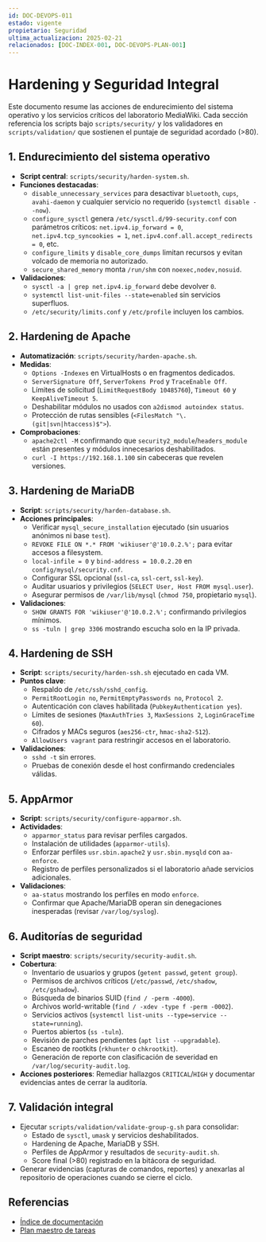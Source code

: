 ```yaml
---
id: DOC-DEVOPS-011
estado: vigente
propietario: Seguridad
ultima_actualizacion: 2025-02-21
relacionados: [DOC-INDEX-001, DOC-DEVOPS-PLAN-001]
---
```

# Hardening y Seguridad Integral

Este documento resume las acciones de endurecimiento del sistema operativo y los
servicios críticos del laboratorio MediaWiki. Cada sección referencia los
scripts bajo `scripts/security/` y los validadores en `scripts/validation/` que
sostienen el puntaje de seguridad acordado (>80).

## 1. Endurecimiento del sistema operativo

- **Script central**: `scripts/security/harden-system.sh`.
- **Funciones destacadas**:
  - `disable_unnecessary_services` para desactivar `bluetooth`, `cups`,
    `avahi-daemon` y cualquier servicio no requerido (`systemctl disable --now`).
  - `configure_sysctl` genera `/etc/sysctl.d/99-security.conf` con parámetros
    críticos: `net.ipv4.ip_forward = 0`, `net.ipv4.tcp_syncookies = 1`,
    `net.ipv4.conf.all.accept_redirects = 0`, etc.
  - `configure_limits` y `disable_core_dumps` limitan recursos y evitan volcado
    de memoria no autorizado.
  - `secure_shared_memory` monta `/run/shm` con `noexec,nodev,nosuid`.
- **Validaciones**:
  - `sysctl -a | grep net.ipv4.ip_forward` debe devolver `0`.
  - `systemctl list-unit-files --state=enabled` sin servicios superfluos.
  - `/etc/security/limits.conf` y `/etc/profile` incluyen los cambios.

## 2. Hardening de Apache

- **Automatización**: `scripts/security/harden-apache.sh`.
- **Medidas**:
  - `Options -Indexes` en VirtualHosts o en fragmentos dedicados.
  - `ServerSignature Off`, `ServerTokens Prod` y `TraceEnable Off`.
  - Límites de solicitud (`LimitRequestBody 10485760`), `Timeout 60` y
    `KeepAliveTimeout 5`.
  - Deshabilitar módulos no usados con `a2dismod autoindex status`.
  - Protección de rutas sensibles (`<FilesMatch "\.(git|svn|htaccess)$">`).
- **Comprobaciones**:
  - `apache2ctl -M` confirmando que `security2_module`/`headers_module` están
    presentes y módulos innecesarios deshabilitados.
  - `curl -I https://192.168.1.100` sin cabeceras que revelen versiones.

## 3. Hardening de MariaDB

- **Script**: `scripts/security/harden-database.sh`.
- **Acciones principales**:
  - Verificar `mysql_secure_installation` ejecutado (sin usuarios anónimos ni
    base `test`).
  - `REVOKE FILE ON *.* FROM 'wikiuser'@'10.0.2.%';` para evitar accesos a
    filesystem.
  - `local-infile = 0` y `bind-address = 10.0.2.20` en `config/mysql/security.cnf`.
  - Configurar SSL opcional (`ssl-ca`, `ssl-cert`, `ssl-key`).
  - Auditar usuarios y privilegios (`SELECT User, Host FROM mysql.user`).
  - Asegurar permisos de `/var/lib/mysql` (`chmod 750`, propietario `mysql`).
- **Validaciones**:
  - `SHOW GRANTS FOR 'wikiuser'@'10.0.2.%';` confirmando privilegios mínimos.
  - `ss -tuln | grep 3306` mostrando escucha solo en la IP privada.

## 4. Hardening de SSH

- **Script**: `scripts/security/harden-ssh.sh` ejecutado en cada VM.
- **Puntos clave**:
  - Respaldo de `/etc/ssh/sshd_config`.
  - `PermitRootLogin no`, `PermitEmptyPasswords no`, `Protocol 2`.
  - Autenticación con claves habilitada (`PubkeyAuthentication yes`).
  - Límites de sesiones (`MaxAuthTries 3`, `MaxSessions 2`, `LoginGraceTime 60`).
  - Cifrados y MACs seguros (`aes256-ctr`, `hmac-sha2-512`).
  - `AllowUsers vagrant` para restringir accesos en el laboratorio.
- **Validaciones**:
  - `sshd -t` sin errores.
  - Pruebas de conexión desde el host confirmando credenciales válidas.

## 5. AppArmor

- **Script**: `scripts/security/configure-apparmor.sh`.
- **Actividades**:
  - `apparmor_status` para revisar perfiles cargados.
  - Instalación de utilidades (`apparmor-utils`).
  - Enforzar perfiles `usr.sbin.apache2` y `usr.sbin.mysqld` con `aa-enforce`.
  - Registro de perfiles personalizados si el laboratorio añade servicios
    adicionales.
- **Validaciones**:
  - `aa-status` mostrando los perfiles en modo `enforce`.
  - Confirmar que Apache/MariaDB operan sin denegaciones inesperadas (revisar
    `/var/log/syslog`).

## 6. Auditorías de seguridad

- **Script maestro**: `scripts/security/security-audit.sh`.
- **Cobertura**:
  - Inventario de usuarios y grupos (`getent passwd`, `getent group`).
  - Permisos de archivos críticos (`/etc/passwd`, `/etc/shadow`, `/etc/gshadow`).
  - Búsqueda de binarios SUID (`find / -perm -4000`).
  - Archivos world-writable (`find / -xdev -type f -perm -0002`).
  - Servicios activos (`systemctl list-units --type=service --state=running`).
  - Puertos abiertos (`ss -tuln`).
  - Revisión de parches pendientes (`apt list --upgradable`).
  - Escaneo de rootkits (`rkhunter` o `chkrootkit`).
  - Generación de reporte con clasificación de severidad en
    `/var/log/security-audit.log`.
- **Acciones posteriores**: Remediar hallazgos `CRITICAL`/`HIGH` y documentar
  evidencias antes de cerrar la auditoría.

## 7. Validación integral

- Ejecutar `scripts/validation/validate-group-g.sh` para consolidar:
  - Estado de `sysctl`, `umask` y servicios deshabilitados.
  - Hardening de Apache, MariaDB y SSH.
  - Perfiles de AppArmor y resultados de `security-audit.sh`.
  - Score final (>80) registrado en la bitácora de seguridad.
- Generar evidencias (capturas de comandos, reportes) y anexarlas al repositorio
  de operaciones cuando se cierre el ciclo.

## Referencias

- [Índice de documentación](../../README.md)
- [Plan maestro de tareas](../plan_tareas_mediawiki.md)
